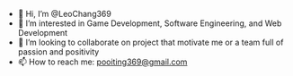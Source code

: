 - 👋 Hi, I’m @LeoChang369
- 👀 I’m interested in Game Development, Software Engineering, and Web Development
- 💞️ I’m looking to collaborate on project that motivate me or a team full of passion and positivity
- 📫 How to reach me: pooiting369@gmail.com

<!---
LeoChang369/LeoChang369 is a ✨ special ✨ repository because its `README.md` (this file) appears on your GitHub profile.
You can click the Preview link to take a look at your changes.
--->

